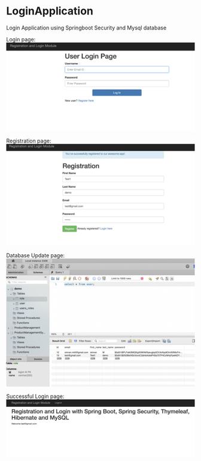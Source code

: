 # LoginApplication
Login Application using Springboot Security and Mysql database


Login page: ![Alt text](/login.png)

Registration page: ![Alt text](/registration.png)

Database Update page: ![Alt text](/db.png)

Successful Login page: ![Alt text](/success.png) 
